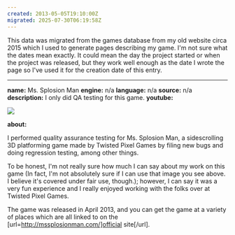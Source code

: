 ```yaml
---
created: 2013-05-05T19:10:00Z
migrated: 2025-07-30T06:19:58Z
---
```


This data was migrated from the games database from my old website circa 2015 which I used to generate pages describing my game. I'm not sure what the dates mean exactly. It could mean the day the project started or when the project was released, but they work well enough as the date I wrote the page so I've used it for the creation date of this entry.

---

**name:** Ms. Splosion Man
**engine:** n/a
**language:** n/a
**source:** n/a
**description:** I only did QA testing for this game.
**youtube:**

![](https://www.youtube.com/watch?v=DM_0eAUNWNk)

**about:**

I performed quality assurance testing for Ms. Splosion Man, a sidescrolling 3D platforming game made by Twisted Pixel Games by filing new bugs and doing regression testing, among other things.

To be honest, I'm not really sure how much I can say about my work on this game (In fact, I'm not absolutely sure if I can use that image you see above. I believe it's covered under fair use, though.); however, I can say it was a very fun experience and I really enjoyed working with the folks over at Twisted Pixel Games.

The game was released in April 2013, and you can get the game at a variety of places which are all linked to on the [url=http://mssplosionman.com/]official site[/url].
